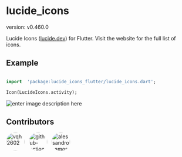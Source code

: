 # lucide_icons

version: v0.460.0

Lucide Icons ([lucide.dev](https://lucide.dev)) for Flutter. Visit the website for the full list of icons.

## Example

```dart

import  'package:lucide_icons_flutter/lucide_icons.dart';

Icon(LucideIcons.activity);

```

![enter image description here](https://i.imgur.com/iopbEUh.png)




## Contributors

<a href='https://github.com/vqh2602'><img src='https://avatars.githubusercontent.com/u/62917858?v=4' width='50' height='50' alt='vqh2602' style='border-radius:50%; margin-right:8px;'></a> <a href='https://github.com/github-actions[bot]'><img src='https://avatars.githubusercontent.com/in/15368?v=4' width='50' height='50' alt='github-actions[bot]' style='border-radius:50%; margin-right:8px;'></a> <a href='https://github.com/alessandro-amos'><img src='https://avatars.githubusercontent.com/u/130871434?v=4' width='50' height='50' alt='alessandro-amos' style='border-radius:50%; margin-right:8px;'></a> 
